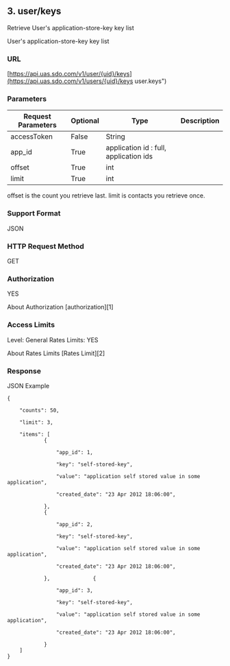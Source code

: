## 3. user/keys

Retrieve User's application-store-key key list

User's application-store-key key list

### URL

[https://api.uas.sdo.com/v1/user/{uid}/keys](https://api.uas.sdo.com/v1/users/{uid}/keys  user.keys")


### Parameters
Request Parameters  |  Optional  |  Type  |  Description  
-------------|-----------|---------|--------
accessToken			|  False	 |  String|  
app_id              |  True      |  application id : full, application ids  
offset				|  True      |  int   |  
limit 				|  True      |  int   |  

offset is the count you retrieve last.
limit is contacts you retrieve once.


### Support Format

JSON

### HTTP Request Method

GET  

### Authorization

YES


About Authorization [authorization][1]

### Access Limits

Level: General
Rates Limits: YES


About Rates Limits [Rates Limit][2]

### Response

JSON Example


    {

		"counts": 50,  
				
		"limit": 3,  

        "items": [
        	    {

                    "app_id": 1,  
					
					"key": "self-stored-key",  

                    "value": "application self stored value in some application",

                    "created_date": "23 Apr 2012 18:06:00",

                },
        	    {

                    "app_id": 2,  
					
					"key": "self-stored-key",  

                    "value": "application self stored value in some application",

                    "created_date": "23 Apr 2012 18:06:00",

                },        	    {

                    "app_id": 3,  
					
					"key": "self-stored-key",  

                    "value": "application self stored value in some application",

                    "created_date": "23 Apr 2012 18:06:00",

                }
        ]
    }



